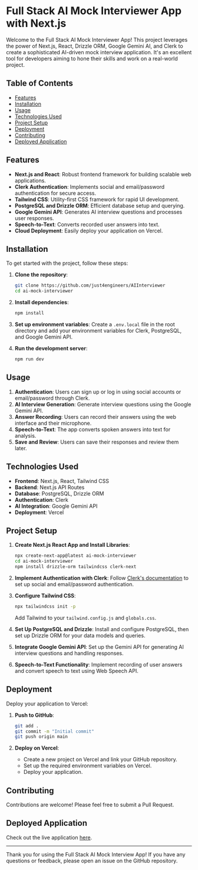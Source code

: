 # Full Stack AI Mock Interviewer App with Next.js

Welcome to the Full Stack AI Mock Interviewer App! This project leverages the power of Next.js, React, Drizzle ORM, Google Gemini AI, and Clerk to create a sophisticated AI-driven mock interview application. It's an excellent tool for developers aiming to hone their skills and work on a real-world project.

## Table of Contents

- [Features](#features)
- [Installation](#installation)
- [Usage](#usage)
- [Technologies Used](#technologies-used)
- [Project Setup](#project-setup)
- [Deployment](#deployment)
- [Contributing](#contributing)
- [Deployed Application](#deployed-application)

## Features

- **Next.js and React**: Robust frontend framework for building scalable web applications.
- **Clerk Authentication**: Implements social and email/password authentication for secure access.
- **Tailwind CSS**: Utility-first CSS framework for rapid UI development.
- **PostgreSQL and Drizzle ORM**: Efficient database setup and querying.
- **Google Gemini API**: Generates AI interview questions and processes user responses.
- **Speech-to-Text**: Converts recorded user answers into text.
- **Cloud Deployment**: Easily deploy your application on Vercel.

## Installation

To get started with the project, follow these steps:

1. **Clone the repository**:
    ```bash
    git clone https://github.com/just4engineers/AIInterviewer
    cd ai-mock-interviewer
    ```

2. **Install dependencies**:
    ```bash
    npm install
    ```

3. **Set up environment variables**:
   Create a `.env.local` file in the root directory and add your environment variables for Clerk, PostgreSQL, and Google Gemini API.

4. **Run the development server**:
    ```bash
    npm run dev
    ```

## Usage

1. **Authentication**: Users can sign up or log in using social accounts or email/password through Clerk.
2. **AI Interview Generation**: Generate interview questions using the Google Gemini API.
3. **Answer Recording**: Users can record their answers using the web interface and their microphone.
4. **Speech-to-Text**: The app converts spoken answers into text for analysis.
5. **Save and Review**: Users can save their responses and review them later.

## Technologies Used

- **Frontend**: Next.js, React, Tailwind CSS
- **Backend**: Next.js API Routes
- **Database**: PostgreSQL, Drizzle ORM
- **Authentication**: Clerk
- **AI Integration**: Google Gemini API
- **Deployment**: Vercel

## Project Setup

1. **Create Next.js React App and Install Libraries**:
    ```bash
    npx create-next-app@latest ai-mock-interviewer
    cd ai-mock-interviewer
    npm install drizzle-orm tailwindcss clerk-next
    ```

2. **Implement Authentication with Clerk**:
   Follow [Clerk's documentation](https://clerk.dev/docs/nextjs/get-started-with-nextjs) to set up social and email/password authentication.

3. **Configure Tailwind CSS**:
    ```bash
    npx tailwindcss init -p
    ```

   Add Tailwind to your `tailwind.config.js` and `globals.css`.

4. **Set Up PostgreSQL and Drizzle**:
   Install and configure PostgreSQL, then set up Drizzle ORM for your data models and queries.

5. **Integrate Google Gemini API**:
   Set up the Gemini API for generating AI interview questions and handling responses.

6. **Speech-to-Text Functionality**:
   Implement recording of user answers and convert speech to text using Web Speech API.

## Deployment

Deploy your application to Vercel:

1. **Push to GitHub**:
    ```bash
    git add .
    git commit -m "Initial commit"
    git push origin main
    ```

2. **Deploy on Vercel**:
   - Create a new project on Vercel and link your GitHub repository.
   - Set up the required environment variables on Vercel.
   - Deploy your application.

## Contributing

Contributions are welcome! Please feel free to submit a Pull Request.

## Deployed Application

Check out the live application [here](https://github.com/just4engineers/AIInterviewer/dashboard).

---

Thank you for using the Full Stack AI Mock Interview App! If you have any questions or feedback, please open an issue on the GitHub repository.
